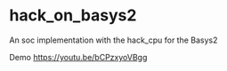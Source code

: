# hack_on_basys2
An soc implementation with the hack_cpu for the Basys2

Demo <https://youtu.be/bCPzxyoVBgg>
